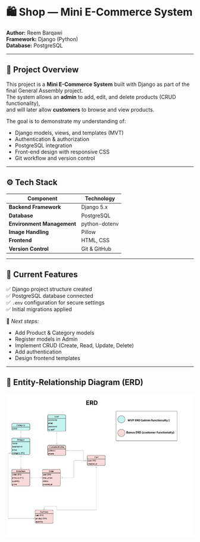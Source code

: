 # 🛍️ Shop — Mini E-Commerce System

**Author:** Reem Barqawi  
**Framework:** Django (Python)  
**Database:** PostgreSQL  

---

## 📖 Project Overview

This project is a **Mini E-Commerce System** built with Django as part of the final General Assembly project.  
The system allows an **admin** to add, edit, and delete products (CRUD functionality),  
and will later allow **customers** to browse and view products.  

The goal is to demonstrate my understanding of:
- Django models, views, and templates (MVT)
- Authentication & authorization
- PostgreSQL integration
- Front-end design with responsive CSS
- Git workflow and version control

---

## ⚙️ Tech Stack

| Component | Technology |
|------------|-------------|
| **Backend Framework** | Django 5.x |
| **Database** | PostgreSQL |
| **Environment Management** | python-dotenv |
| **Image Handling** | Pillow |
| **Frontend** | HTML, CSS |
| **Version Control** | Git & GitHub |

---

## 🧩 Current Features

✅ Django project structure created  
✅ PostgreSQL database connected  
✅ `.env` configuration for secure settings  
✅ Initial migrations applied  

🚧 *Next steps:*  
- Add Product & Category models  
- Register models in Admin  
- Implement CRUD (Create, Read, Update, Delete)  
- Add authentication  
- Design frontend templates  

---

## 🧱 Entity-Relationship Diagram (ERD)

![ERD Diagram](docs/erd.png)